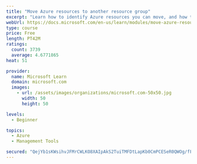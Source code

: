```yaml
---
title: "Move Azure resources to another resource group"
excerpt: "Learn how to identify Azure resources you can move, and how to move them to a new resource group."
webUrl: https://docs.microsoft.com/en-us/learn/modules/move-azure-resources-another-resource-group/
type: course
price: Free
length: PT42M
ratings:
  count: 3739
  average: 4.6771865
heat: 51

provider:
  name: Microsoft Learn
  domain: microsoft.com
  images:
    - url: /assets/images/organizations/microsoft.com-50x50.jpg
      width: 50
      height: 50

levels:
  - Beginner

topics:
  - Azure
  - Management Tools

secured: "QejYb1sKWsihvJFMrCWLKO8XAIpAkS2TuiTMFDtLapKb0CmPCESeR0QWOg/fFjDZhJaLivY/ebOfiVRlFQfBaxryJ9uMhnf2qOvDRQIutCBJ/7lNooaQ+r0llI46VMoCazJxjdCLOyL8k4Np9NYTmq2YATPENJZhisLb7Sk5+sOj3h+LMIEd2SUiVDmdukrc6fx8/iANFJ8uuBk89gjTOY76qVb5aG9y109bC0sjxlnsD44ZpmFYKr+c5YVbNiVI1Jhx0I1CcUai35GCOGpYY8l85d/tzCqb19ZYvSTtzMHuTXhqSCpojROzeY5+lFpwx3jOiMRwx+0v59TBTh0x9/Yzo85hK/eiyRNh5+wFUU6fAmXsHrJJ/FMhpKsuGwmMw9iNnH8ed6x37HViCYGy24R1DoNFCOCgJxS0kh62fgY=;X99QYK9zt/GIbLVbwAupHw=="
---
```


